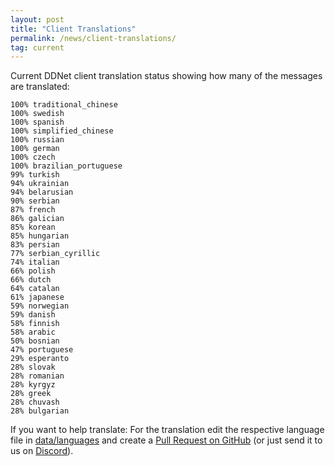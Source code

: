 ```yaml
---
layout: post
title: "Client Translations"
permalink: /news/client-translations/
tag: current
---
```


Current DDNet client translation status showing how many of the messages are translated:

```
100% traditional_chinese
100% swedish
100% spanish
100% simplified_chinese
100% russian
100% german
100% czech
100% brazilian_portuguese
99% turkish
94% ukrainian
94% belarusian
90% serbian
87% french
86% galician
85% korean
85% hungarian
83% persian
77% serbian_cyrillic
74% italian
66% polish
66% dutch
64% catalan
61% japanese
59% norwegian
59% danish
58% finnish
58% arabic
50% bosnian
47% portuguese
29% esperanto
28% slovak
28% romanian
28% kyrgyz
28% greek
28% chuvash
28% bulgarian
```

If you want to help translate: For the translation edit the respective language file in [data/languages](https://github.com/ddnet/ddnet/tree/master/data/languages) and create a [Pull Request on GitHub](https://github.com/ddnet/ddnet/) (or just send it to us on [Discord](/discord/)).
